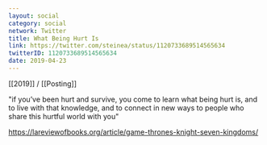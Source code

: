```yaml
---
layout: social
category: social
network: Twitter
title: What Being Hurt Is
link: https://twitter.com/steinea/status/1120733689514565634
twitterID: 1120733689514565634
date: 2019-04-23
---
```


[[2019]] / [[Posting]]

"if you’ve been hurt and survive, you come to learn what being hurt is, and to live with that knowledge, and to connect in new ways to people who share this hurtful world with you"

<https://lareviewofbooks.org/article/game-thrones-knight-seven-kingdoms/>
